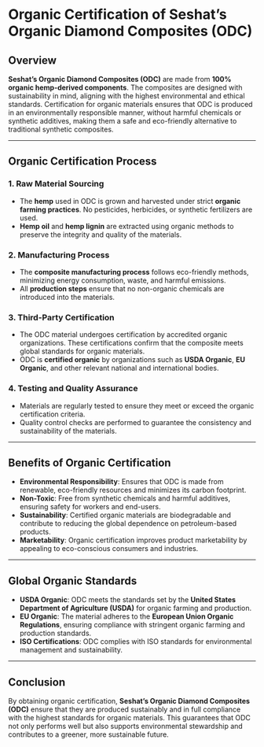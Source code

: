 # **Organic Certification of Seshat’s Organic Diamond Composites (ODC)**

## **Overview**
**Seshat’s Organic Diamond Composites (ODC)** are made from **100% organic hemp-derived components**. The composites are designed with sustainability in mind, aligning with the highest environmental and ethical standards. Certification for organic materials ensures that ODC is produced in an environmentally responsible manner, without harmful chemicals or synthetic additives, making them a safe and eco-friendly alternative to traditional synthetic composites.

---

## **Organic Certification Process**

### 1. **Raw Material Sourcing**
   - The **hemp** used in ODC is grown and harvested under strict **organic farming practices**. No pesticides, herbicides, or synthetic fertilizers are used.
   - **Hemp oil** and **hemp lignin** are extracted using organic methods to preserve the integrity and quality of the materials.

### 2. **Manufacturing Process**
   - The **composite manufacturing process** follows eco-friendly methods, minimizing energy consumption, waste, and harmful emissions.
   - All **production steps** ensure that no non-organic chemicals are introduced into the materials.

### 3. **Third-Party Certification**
   - The ODC material undergoes certification by accredited organic organizations. These certifications confirm that the composite meets global standards for organic materials.
   - ODC is **certified organic** by organizations such as **USDA Organic**, **EU Organic**, and other relevant national and international bodies.
   
### 4. **Testing and Quality Assurance**
   - Materials are regularly tested to ensure they meet or exceed the organic certification criteria.
   - Quality control checks are performed to guarantee the consistency and sustainability of the materials.

---

## **Benefits of Organic Certification**

- **Environmental Responsibility**: Ensures that ODC is made from renewable, eco-friendly resources and minimizes its carbon footprint.
- **Non-Toxic**: Free from synthetic chemicals and harmful additives, ensuring safety for workers and end-users.
- **Sustainability**: Certified organic materials are biodegradable and contribute to reducing the global dependence on petroleum-based products.
- **Marketability**: Organic certification improves product marketability by appealing to eco-conscious consumers and industries.

---

## **Global Organic Standards**

- **USDA Organic**: ODC meets the standards set by the **United States Department of Agriculture (USDA)** for organic farming and production.
- **EU Organic**: The material adheres to the **European Union Organic Regulations**, ensuring compliance with stringent organic farming and production standards.
- **ISO Certifications**: ODC complies with ISO standards for environmental management and sustainability.
  
---

## **Conclusion**
By obtaining organic certification, **Seshat’s Organic Diamond Composites (ODC)** ensure that they are produced sustainably and in full compliance with the highest standards for organic materials. This guarantees that ODC not only performs well but also supports environmental stewardship and contributes to a greener, more sustainable future.
